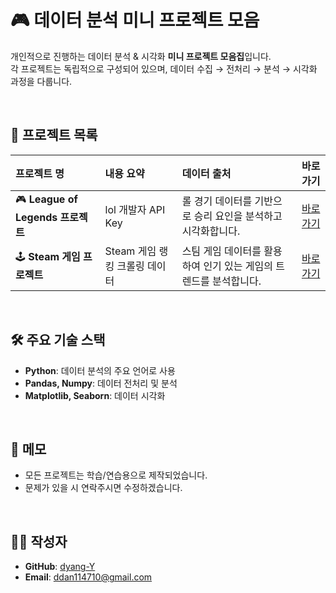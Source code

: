 # 🎮 데이터 분석 미니 프로젝트 모음

개인적으로 진행하는 데이터 분석 & 시각화 **미니 프로젝트 모음집**입니다.  
각 프로젝트는 독립적으로 구성되어 있으며, 데이터 수집 → 전처리 → 분석 → 시각화 과정을 다룹니다.  

<br>

## 🚀 프로젝트 목록

| 프로젝트 명 | 내용 요약 | 데이터 출처 | 바로가기 |
| :--- | :--- | :--- | :---: |
| 🎮 **League of Legends 프로젝트** | lol 개발자 API Key | 롤 경기 데이터를 기반으로 승리 요인을 분석하고 시각화합니다. | [바로가기](./lol_project/) |
| 🕹️ **Steam 게임 프로젝트** | Steam 게임 랭킹 크롤링 데이터 | 스팀 게임 데이터를 활용하여 인기 있는 게임의 트렌드를 분석합니다. | [바로가기](./steam_project/) |

<br>

## 🛠️ 주요 기술 스택

- **Python**: 데이터 분석의 주요 언어로 사용
- **Pandas, Numpy**: 데이터 전처리 및 분석
- **Matplotlib, Seaborn**: 데이터 시각화

<br>

## 📌 메모
- 모든 프로젝트는 학습/연습용으로 제작되었습니다.  
- 문제가 있을 시 연락주시면 수정하겠습니다.

<br>

## 🧑‍💻 작성자

- **GitHub**: [dyang-Y](https.github.com/dyang-Y/mini_project)
- **Email**: ddan114710@gmail.com
